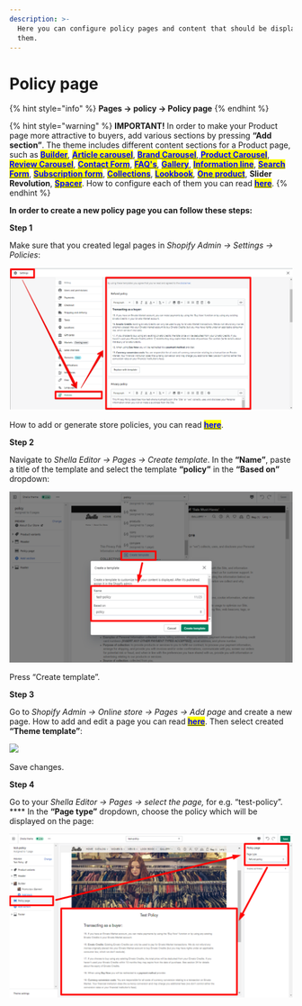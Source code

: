 ```yaml
---
description: >-
  Here you can configure policy pages and content that should be displayed on
  them.
---
```


# Policy page

{% hint style="info" %}
**Pages -> policy -> Policy page**
{% endhint %}

{% hint style="warning" %}
**IMPORTANT!** In order to make your Product page more attractive to buyers, add various sections by pressing **“Add section”**. The theme includes different content sections for a Product page, such as [<mark style="color:blue;">**Builder**</mark>](https://mpithemes.gitbook.io/shella-shopify-theme/home-page-sections/builder), [<mark style="color:blue;">**Article carousel**</mark>](https://mpithemes.gitbook.io/shella-shopify-theme/home-page-sections/article-carousel), [<mark style="color:blue;">**Brand Carousel**</mark>](https://mpithemes.gitbook.io/shella-shopify-theme/home-page-sections/brand-carousel),[ <mark style="color:blue;">**Product Carousel**</mark>](https://mpithemes.gitbook.io/shella-shopify-theme/home-page-sections/product-carousel), [<mark style="color:blue;">**Review Carousel**</mark>](https://mpithemes.gitbook.io/shella-shopify-theme/home-page-sections/review-carousel), [<mark style="color:blue;">**Contact Form**</mark>](https://mpithemes.gitbook.io/shella-shopify-theme/home-page-sections/contact-form), [<mark style="color:blue;">**FAQ's**</mark>](https://mpithemes.gitbook.io/shella-shopify-theme/home-page-sections/faqs), [<mark style="color:blue;">**Gallery**</mark>](https://mpithemes.gitbook.io/shella-shopify-theme/home-page-sections/gallery), [<mark style="color:blue;">**Information line**</mark>](https://mpithemes.gitbook.io/shella-shopify-theme/home-page-sections/information-line), <mark style="color:blue;"></mark> [<mark style="color:blue;">**Search Form**</mark>](https://mpithemes.gitbook.io/shella-shopify-theme/home-page-sections/search-form), [<mark style="color:blue;">**Subscription form**</mark>](https://mpithemes.gitbook.io/shella-shopify-theme/home-page-sections/subscription-form), [<mark style="color:blue;">**Collections**</mark>](https://mpithemes.gitbook.io/shella-shopify-theme/home-page-sections/collections), [<mark style="color:blue;">**Lookbook**</mark>](https://mpithemes.gitbook.io/shella-shopify-theme/lookbook), [<mark style="color:blue;">**One product**</mark>](https://mpithemes.gitbook.io/shella-shopify-theme/home-page-sections/one-product), **Slider Revolution**, [<mark style="color:blue;">**Spacer**</mark>](https://mpithemes.gitbook.io/shella-shopify-theme/home-page-sections/spacer). How to configure each of them you can read [<mark style="color:blue;">**here**</mark>](https://mpithemes.gitbook.io/shella-shopify-theme/home-page-sections).
{% endhint %}

&#x20;**In order to create a new policy page you can follow these steps:**

**Step 1**

&#x20;Make sure that you created legal pages in _Shopify Admin -> Settings -> Policies_:

![](../.gitbook/assets/policies.png)

How to add or generate store policies, you can read [<mark style="color:blue;">**here**</mark>](https://help.shopify.com/en/manual/checkout-settings/refund-privacy-tos).

**Step 2**

&#x20;Navigate to _Shella Editor -> Pages -> Create template_. In the **“Name”**, paste a title of the template and select the template **“policy”** in the **“Based on”** dropdown:

![](../.gitbook/assets/policy.png)

Press “Create template”.

**Step 3**

&#x20;Go to _Shopify Admin -> Online store -> Pages -> Add page_ and create a new page. How to add and edit a page you can read [<mark style="color:blue;">**here**</mark>](https://mpithemes.gitbook.io/shella-shopify-theme/get-started/how-to-add-and-edit-a-page). Then select created **“Theme template”**:

![](../.gitbook/assets/policy\_page.png)

Save changes.

**Step 4**

&#x20;Go to your _Shella Editor -> Pages -> select the page,_ for e.g.  “test-policy”. **** In the **“Page type”** dropdown, choose the policy which will be displayed on the page:

![](<../.gitbook/assets/policy page.png>)
